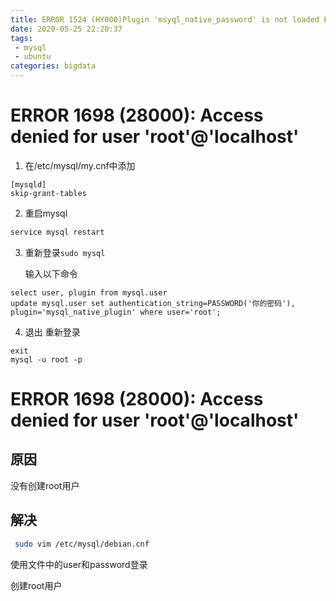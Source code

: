 ```yaml
---
title: ERROR 1524 (HY000)Plugin 'msyql_native_password' is not loaded ERROR 1698 (28000) Access denied for user 'root'@'localhost'
date: 2020-05-25 22:20:37
tags:
 - mysql
 - ubuntu
categories: bigdata 
---
```


# ERROR 1698 (28000): Access denied for user 'root'@'localhost'

1. 在/etc/mysql/my.cnf中添加

```
[mysqld]
skip-grant-tables
```
<!--more-->

2. 重启mysql

```bash
service mysql restart
```

3. 重新登录```sudo mysql``` 

   输入以下命令

```mysql
select user, plugin from mysql.user
update mysql.user set authentication_string=PASSWORD('你的密码'), plugin='mysql_native_plugin' where user='root';
```

4. 退出 重新登录

```mysql
exit
mysql -u root -p
```

# ERROR 1698 (28000): Access denied for user 'root'@'localhost'

## 原因

没有创建root用户

## 解决

```bash
 sudo vim /etc/mysql/debian.cnf
```

使用文件中的user和password登录

创建root用户


